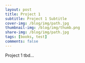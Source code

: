 ```yaml
---
layout: post
title: Project 1
subtitle: Project 1 Subtitle
cover-img: /blog/img/path.jpg
thumbnail-img: /blog/img/thumb.png
share-img: /blog/img/path.jpg
tags: [books, test]
comments: false
---
```


Project 1 tbd...